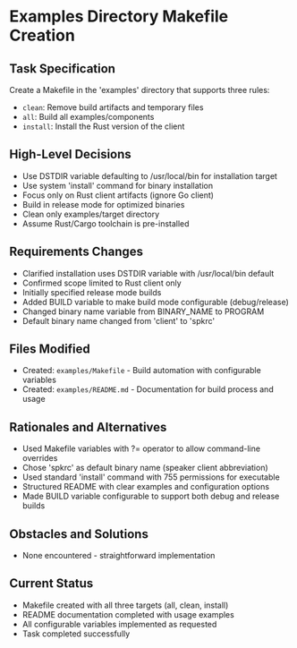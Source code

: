 # Examples Directory Makefile Creation

## Task Specification
Create a Makefile in the 'examples' directory that supports three rules:
- `clean`: Remove build artifacts and temporary files
- `all`: Build all examples/components
- `install`: Install the Rust version of the client

## High-Level Decisions
- Use DSTDIR variable defaulting to /usr/local/bin for installation target
- Use system 'install' command for binary installation
- Focus only on Rust client artifacts (ignore Go client)
- Build in release mode for optimized binaries
- Clean only examples/target directory
- Assume Rust/Cargo toolchain is pre-installed

## Requirements Changes
- Clarified installation uses DSTDIR variable with /usr/local/bin default
- Confirmed scope limited to Rust client only
- Initially specified release mode builds
- Added BUILD variable to make build mode configurable (debug/release)
- Changed binary name variable from BINARY_NAME to PROGRAM
- Default binary name changed from 'client' to 'spkrc'

## Files Modified
- Created: `examples/Makefile` - Build automation with configurable variables
- Created: `examples/README.md` - Documentation for build process and usage

## Rationales and Alternatives
- Used Makefile variables with ?= operator to allow command-line overrides
- Chose 'spkrc' as default binary name (speaker client abbreviation)
- Used standard 'install' command with 755 permissions for executable
- Structured README with clear examples and configuration options
- Made BUILD variable configurable to support both debug and release builds

## Obstacles and Solutions
- None encountered - straightforward implementation

## Current Status
- Makefile created with all three targets (all, clean, install)
- README documentation completed with usage examples
- All configurable variables implemented as requested
- Task completed successfully